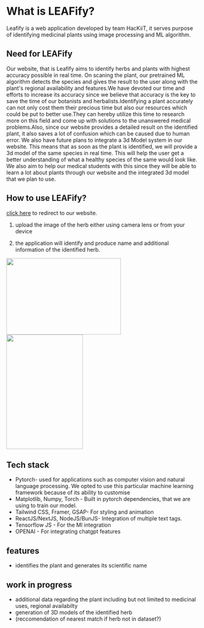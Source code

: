 # What is LEAFify? 

Leafify is a web application developed by team HacKiiT, it serves purpose of identifying medicinal plants using image processing and ML algorithm.

## Need for LEAFify

Our website, that is Leafify aims to identify herbs and plants with highest accuracy possible in real time. On scaning the plant, our pretrained ML algorithm detects the species and gives the result to the user along with the plant's regional availability and features.We have devoted our time and efforts to increase its accuracy since we believe that accuracy is the key to save the time of our botanists and herbalists.Identifying a plant accurately can not only cost them their precious time but also our resources which could be put to better use.They can hereby utilize this time to research more on this field and come up with solutions to the unanswered medical problems.Also, since our website provides a detailed result on the identified plant, it also saves a lot of confusion which can be caused due to human error. We also have future plans to integrate a 3d Model system in our website. This means that as soon as the plant is identified, we will provide a 3d model of the same species in real time. This will help the user get a better understanding of what a healthy species of the same would look like. We also aim to help our medical students with this since they will be able to learn a lot about plants through our website and the integrated 3d model that we plan to use.

## How to use LEAFify?

[click here](http://leafify.framer.ai) to redirect to our website.

1. upload the image of the herb either using camera lens or from your device

2. the application will identify and produce name and additional information of the identified herb.


<img src="https://github.com/amaan-bhati/SIH_hackiit_leafify/assets/110015899/dddd5ae5-869b-4b1f-ac85-ddcb7df28f06" height=200 width=300>
<br>
<img src="https://github.com/amaan-bhati/SIH_hackiit_leafify/assets/110015899/36d77e40-411f-4165-845a-41b1964416b9" height=300 width=200>




## Tech stack

- Pytorch- used for applications such as computer vision and natural language processing.
We opted to use this particular machine learning framework because of its ability to customise
- Matplotlib, Numpy, Torch - Built in pytorch dependencies, that we are using to train   our model.
- Tailwind CSS, Framer, GSAP-  For styling and animation
- ReactJS/NextJS, NodeJS/BunJS- Integration of multiple text tags.
- Tensorflow JS - For the Ml integration
- OPENAI - For integrating chatgpt features



## features

* identifies the plant and generates its scientific name

## work in progress

* additional data regarding the plant including but not limited to medicinal uses, regional availabilty
* generation of 3D models of the identified herb
* (reccomendation of nearest match if herb not in dataset?)
